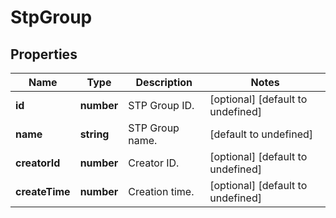 # StpGroup

## Properties

Name | Type | Description | Notes
------------ | ------------- | ------------- | -------------
**id** | **number** | STP Group ID. | [optional] [default to undefined]
**name** | **string** | STP Group name. | [default to undefined]
**creatorId** | **number** | Creator ID. | [optional] [default to undefined]
**createTime** | **number** | Creation time. | [optional] [default to undefined]

